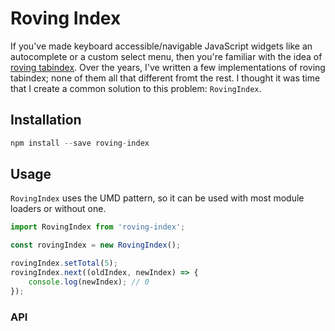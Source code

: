 # Roving Index

If you've made keyboard accessible/navigable JavaScript widgets like an autocomplete or a custom select menu, then you're familiar with the idea of [roving tabindex](https://www.youtube.com/watch?v=uCIC2LNt0bk). Over the years, I've written a few implementations of roving tabindex; none of them all that different fromt the rest. I thought it was time that I create a common solution to this problem: `RovingIndex`.

## Installation

```javascript
npm install --save roving-index
```

## Usage

`RovingIndex` uses the UMD pattern, so it can be used with most module loaders or without one.

```javascript
import RovingIndex from 'roving-index';

const rovingIndex = new RovingIndex();

rovingIndex.setTotal(5);
rovingIndex.next((oldIndex, newIndex) => {
    console.log(newIndex); // 0
});
```

### API
```
